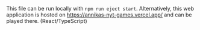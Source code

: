 This file can be run locally with `npm run eject start`. Alternatively, this web application is hosted on https://annikas-nyt-games.vercel.app/ and can be played there. (React/TypeScript)
